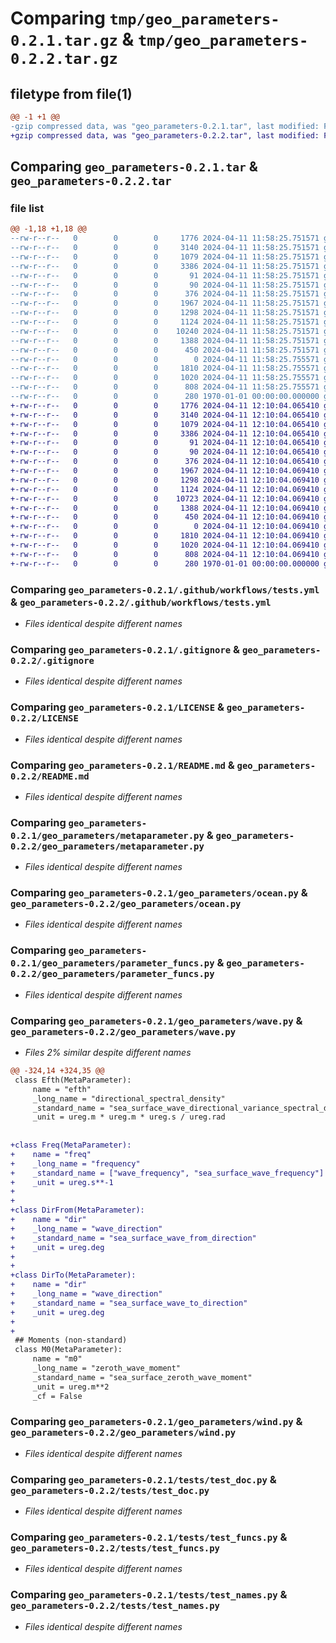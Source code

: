 # Comparing `tmp/geo_parameters-0.2.1.tar.gz` & `tmp/geo_parameters-0.2.2.tar.gz`

## filetype from file(1)

```diff
@@ -1 +1 @@
-gzip compressed data, was "geo_parameters-0.2.1.tar", last modified: Fri Jan  1 00:00:00 2016, max compression
+gzip compressed data, was "geo_parameters-0.2.2.tar", last modified: Fri Jan  1 00:00:00 2016, max compression
```

## Comparing `geo_parameters-0.2.1.tar` & `geo_parameters-0.2.2.tar`

### file list

```diff
@@ -1,18 +1,18 @@
--rw-r--r--   0        0        0     1776 2024-04-11 11:58:25.751571 geo_parameters-0.2.1/.github/workflows/tests.yml
--rw-r--r--   0        0        0     3140 2024-04-11 11:58:25.751571 geo_parameters-0.2.1/.gitignore
--rw-r--r--   0        0        0     1079 2024-04-11 11:58:25.751571 geo_parameters-0.2.1/LICENSE
--rw-r--r--   0        0        0     3386 2024-04-11 11:58:25.751571 geo_parameters-0.2.1/README.md
--rw-r--r--   0        0        0       91 2024-04-11 11:58:25.751571 geo_parameters-0.2.1/environment.yml
--rw-r--r--   0        0        0       90 2024-04-11 11:58:25.751571 geo_parameters-0.2.1/geo_parameters/__init__.py
--rw-r--r--   0        0        0      376 2024-04-11 11:58:25.751571 geo_parameters-0.2.1/geo_parameters/grid.py
--rw-r--r--   0        0        0     1967 2024-04-11 11:58:25.751571 geo_parameters-0.2.1/geo_parameters/metaparameter.py
--rw-r--r--   0        0        0     1298 2024-04-11 11:58:25.751571 geo_parameters-0.2.1/geo_parameters/ocean.py
--rw-r--r--   0        0        0     1124 2024-04-11 11:58:25.751571 geo_parameters-0.2.1/geo_parameters/parameter_funcs.py
--rw-r--r--   0        0        0    10240 2024-04-11 11:58:25.751571 geo_parameters-0.2.1/geo_parameters/wave.py
--rw-r--r--   0        0        0     1388 2024-04-11 11:58:25.751571 geo_parameters-0.2.1/geo_parameters/wind.py
--rw-r--r--   0        0        0      450 2024-04-11 11:58:25.751571 geo_parameters-0.2.1/pyproject.toml
--rw-r--r--   0        0        0        0 2024-04-11 11:58:25.755571 geo_parameters-0.2.1/tests/__init__.py
--rw-r--r--   0        0        0     1810 2024-04-11 11:58:25.755571 geo_parameters-0.2.1/tests/test_doc.py
--rw-r--r--   0        0        0     1020 2024-04-11 11:58:25.755571 geo_parameters-0.2.1/tests/test_funcs.py
--rw-r--r--   0        0        0      808 2024-04-11 11:58:25.755571 geo_parameters-0.2.1/tests/test_names.py
--rw-r--r--   0        0        0      280 1970-01-01 00:00:00.000000 geo_parameters-0.2.1/PKG-INFO
+-rw-r--r--   0        0        0     1776 2024-04-11 12:10:04.065410 geo_parameters-0.2.2/.github/workflows/tests.yml
+-rw-r--r--   0        0        0     3140 2024-04-11 12:10:04.065410 geo_parameters-0.2.2/.gitignore
+-rw-r--r--   0        0        0     1079 2024-04-11 12:10:04.065410 geo_parameters-0.2.2/LICENSE
+-rw-r--r--   0        0        0     3386 2024-04-11 12:10:04.065410 geo_parameters-0.2.2/README.md
+-rw-r--r--   0        0        0       91 2024-04-11 12:10:04.065410 geo_parameters-0.2.2/environment.yml
+-rw-r--r--   0        0        0       90 2024-04-11 12:10:04.065410 geo_parameters-0.2.2/geo_parameters/__init__.py
+-rw-r--r--   0        0        0      376 2024-04-11 12:10:04.065410 geo_parameters-0.2.2/geo_parameters/grid.py
+-rw-r--r--   0        0        0     1967 2024-04-11 12:10:04.069410 geo_parameters-0.2.2/geo_parameters/metaparameter.py
+-rw-r--r--   0        0        0     1298 2024-04-11 12:10:04.069410 geo_parameters-0.2.2/geo_parameters/ocean.py
+-rw-r--r--   0        0        0     1124 2024-04-11 12:10:04.069410 geo_parameters-0.2.2/geo_parameters/parameter_funcs.py
+-rw-r--r--   0        0        0    10723 2024-04-11 12:10:04.069410 geo_parameters-0.2.2/geo_parameters/wave.py
+-rw-r--r--   0        0        0     1388 2024-04-11 12:10:04.069410 geo_parameters-0.2.2/geo_parameters/wind.py
+-rw-r--r--   0        0        0      450 2024-04-11 12:10:04.069410 geo_parameters-0.2.2/pyproject.toml
+-rw-r--r--   0        0        0        0 2024-04-11 12:10:04.069410 geo_parameters-0.2.2/tests/__init__.py
+-rw-r--r--   0        0        0     1810 2024-04-11 12:10:04.069410 geo_parameters-0.2.2/tests/test_doc.py
+-rw-r--r--   0        0        0     1020 2024-04-11 12:10:04.069410 geo_parameters-0.2.2/tests/test_funcs.py
+-rw-r--r--   0        0        0      808 2024-04-11 12:10:04.069410 geo_parameters-0.2.2/tests/test_names.py
+-rw-r--r--   0        0        0      280 1970-01-01 00:00:00.000000 geo_parameters-0.2.2/PKG-INFO
```

### Comparing `geo_parameters-0.2.1/.github/workflows/tests.yml` & `geo_parameters-0.2.2/.github/workflows/tests.yml`

 * *Files identical despite different names*

### Comparing `geo_parameters-0.2.1/.gitignore` & `geo_parameters-0.2.2/.gitignore`

 * *Files identical despite different names*

### Comparing `geo_parameters-0.2.1/LICENSE` & `geo_parameters-0.2.2/LICENSE`

 * *Files identical despite different names*

### Comparing `geo_parameters-0.2.1/README.md` & `geo_parameters-0.2.2/README.md`

 * *Files identical despite different names*

### Comparing `geo_parameters-0.2.1/geo_parameters/metaparameter.py` & `geo_parameters-0.2.2/geo_parameters/metaparameter.py`

 * *Files identical despite different names*

### Comparing `geo_parameters-0.2.1/geo_parameters/ocean.py` & `geo_parameters-0.2.2/geo_parameters/ocean.py`

 * *Files identical despite different names*

### Comparing `geo_parameters-0.2.1/geo_parameters/parameter_funcs.py` & `geo_parameters-0.2.2/geo_parameters/parameter_funcs.py`

 * *Files identical despite different names*

### Comparing `geo_parameters-0.2.1/geo_parameters/wave.py` & `geo_parameters-0.2.2/geo_parameters/wave.py`

 * *Files 2% similar despite different names*

```diff
@@ -324,14 +324,35 @@
 class Efth(MetaParameter):
     name = "efth"
     _long_name = "directional_spectral_density"
     _standard_name = "sea_surface_wave_directional_variance_spectral_density"
     _unit = ureg.m * ureg.m * ureg.s / ureg.rad
 
 
+class Freq(MetaParameter):
+    name = "freq"
+    _long_name = "frequency"
+    _standard_name = ["wave_frequency", "sea_surface_wave_frequency"]
+    _unit = ureg.s**-1
+
+
+class DirFrom(MetaParameter):
+    name = "dir"
+    _long_name = "wave_direction"
+    _standard_name = "sea_surface_wave_from_direction"
+    _unit = ureg.deg
+
+
+class DirTo(MetaParameter):
+    name = "dir"
+    _long_name = "wave_direction"
+    _standard_name = "sea_surface_wave_to_direction"
+    _unit = ureg.deg
+
+
 ## Moments (non-standard)
 class M0(MetaParameter):
     name = "m0"
     _long_name = "zeroth_wave_moment"
     _standard_name = "sea_surface_zeroth_wave_moment"
     _unit = ureg.m**2
     _cf = False
```

### Comparing `geo_parameters-0.2.1/geo_parameters/wind.py` & `geo_parameters-0.2.2/geo_parameters/wind.py`

 * *Files identical despite different names*

### Comparing `geo_parameters-0.2.1/tests/test_doc.py` & `geo_parameters-0.2.2/tests/test_doc.py`

 * *Files identical despite different names*

### Comparing `geo_parameters-0.2.1/tests/test_funcs.py` & `geo_parameters-0.2.2/tests/test_funcs.py`

 * *Files identical despite different names*

### Comparing `geo_parameters-0.2.1/tests/test_names.py` & `geo_parameters-0.2.2/tests/test_names.py`

 * *Files identical despite different names*

